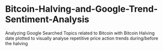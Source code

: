 # Bitcoin-Halving-and-Google-Trend-Sentiment-Analysis
Analyzing Google Searched Topics related to Bitcoin with Bitcoin Halving date plotted to visually analyse repetitive price action trends during/before the halving
